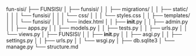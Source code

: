 fun-sisi/
├── FUNSISI/
│   ├── funsisi/
│   │   ├── migrations/
│   │   ├── static/
│   │   │   └── funsisi/
│   │   │       └── css/
│   │   │           └── styles.css
│   │   ├── templates/
│   │   │   └── funsisi/
│   │   │       └── index.html
│   │   ├── __init__.py
│   │   ├── admin.py
│   │   ├── apps.py
│   │   ├── models.py
│   │   ├── tests.py
│   │   ├── urls.py
│   │   └── views.py
│   ├── FUNSISI/
│   │   ├── __init__.py
│   │   ├── asgi.py
│   │   ├── settings.py
│   │   ├── urls.py
│   │   └── wsgi.py
│   ├── db.sqlite3
│   └── manage.py
└── structure.md
